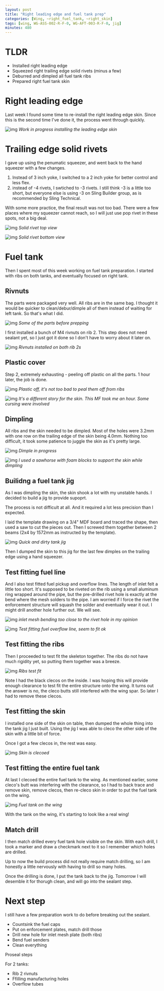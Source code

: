 ```yaml
---
layout: post
title: "Right leading edge and fuel tank prep"
categories: [Wing, ~right_fuel_tank, ~right_skin]
tags: [wing, WG-ASS-002-R-F-0, WG-AFT-003-R-F-0, jig]
minutes: 480
---
```


# TLDR

- Installed right leading edge
- Squeezed right trailing edge solid rivets (minus a few)
- Deburred and dimpled all fuel tank ribs
- Prepared right fuel tank skin

# Right leading edge

Last week I found some time to re-install the right leading edge skin. Since this is the second time I've done it, the process went through quickly.

![img](https://lh3.googleusercontent.com/pw/AP1GczPm29eQW9OOVHaQfW0ubXdBwq_253xDat28T3uJJCjwqQR-zNW5-Az5WQPXBk7e3dHvzFxQE-D3WUJO2MlAtfvleqW8lsQLz00w4nYnhl5AUB-ETAmcxt6-44zlV3zMCodQsqcZws1O7MzYaeVzRyZLJg=w2274-h1712-s-no-gm?authuser=0)
_Work in progress installing the leading edge skin_

# Trailing edge solid rivets

I gave up using the penumatic squeezer, and went back to the hand squeezer with a few changes.

1. Instead of 3 inch yoke, I switched to a 2 inch yoke for better control and less flex.
2. instead of -4 rivets, I swtiched to -3 rivets. I still think -3 is a little too short, but everyone else is using -3 on Sling Builder group, as is recommended by Sling Technical.

With some more practice, the final result was not too bad. There were a few places where my squeezer cannot reach, so I will just use pop rivet in these spots, not a big deal.

![img](https://lh3.googleusercontent.com/pw/AP1GczNrUevamlBZ7igmifbPsNduhGfy1Ts8K6ujbpw224PPx41My5j1McmqPU7PD6RKvnq_FzvYytR5vsKo7CGqdF76ILudRosgfr5IJoF8YKMxUn9Euu6C-3_8Ky8Y2_NaFSnZ6rTCtAC0ha_AMEVuQsLVdA=w1290-h1712-s-no-gm?authuser=0)
_Solid rivet top view_

![img](https://lh3.googleusercontent.com/pw/AP1GczP0TzNAc9whsJx2G4R5lPqjc_poPuB6sA9ROP3PkVAzcc3d1IZiVKUSg5cfNx8cRqDuG6imCzwItclyn1pj3d9GSnfncHriDaScMjbpI8mzXq5PmTwI58Kuzupp_e_DrJUfps1kaZJ5HYHoWnOmlNp38A=w1290-h1712-s-no-gm?authuser=0)
_Solid rivet bottom view_

# Fuel tank

Then I spent most of this week working on fuel tank preparation. I started with ribs on both tanks, and eventually focused on right tank.

## Rivnuts

The parts were packaged very well. All ribs are in the same bag. I thought it would be quicker to clean/debur/dimple all of them instead of waiting for left tank. So that's what I did.

![img](https://lh3.googleusercontent.com/pw/AP1GczNKNWqYSeB7F4DgOcS0nr-wu2mEdfZpzuAOoNRszAfthcU7uI8HbFOQorQq1lYMSH4NK7lF8O0xxUPHW7nJ-jtluIM475U5J0_cEMQOkzIAuuHMEv03IVVaHDZyDuguXYK1qtEvvMzDnLP8xgqlSZHEfw=w2274-h1712-s-no-gm?authuser=0)
_Some of the parts before prepping_

I first installed a bunch of M4 rivnuts on rib 2. This step does not need sealant yet, so I just got it done so I don't have to worry about it later on.

![img](https://lh3.googleusercontent.com/pw/AP1GczPbfRRbXfAbCOX37Eyklw3KH-uZEcxfRu48TfpiwZpUnFV9iECKKNaJOrZpizAaI7LvKJSZbE0ygbl27GfUxQxiRHE9S4DhjofiQeSEQ25llp569VACwmlp06d7KCVkbwVvfeS9ENh6AqDtj_5I1zbT3Q=w2274-h1712-s-no-gm?authuser=0)
_Rivnuts installed on both rib 2s_

## Plastic cover

Step 2, extremely exhausting - peeling off plastic on all the parts. 1 hour later, the job is done.

![img](https://lh3.googleusercontent.com/pw/AP1GczOSPwLc7Ql3h-v0-odI3cROz9fnUjrzIqvNIG82ey0S1MA3lnxEOHw0AyjE6b0pZrTFcBxpz4oJ9Yui53I_IYsYqfRP-e2mqA40w3VmHpQbkcvkE6U-uT5JS50xEOWMNpqERucU8iLa0xBoO_f0V-bdfw=w2274-h1712-s-no-gm?authuser=0)
_Plastic off, it's not too bad to peal them off from ribs_

![img](https://lh3.googleusercontent.com/pw/AP1GczMBFqhi5aHnpGa7y3auJGnQ-fWqVpvp92YqJCxdia6G_6L0CdnpS8DiloLqqxLWX1HwMhGHx4XCag39YlJ5xn_1i-1nrqyzDDZ3OQD7l3DiDRFs5Bv6tIQtu8DW1cmwl-L9jZDMOyMzep0lQThBPZsUvg=w1290-h1712-s-no-gm?authuser=0)
_It's a different story for the skin. This MF took me an hour. Some cursing were involved_

## Dimpling

All ribs and the skin needed to be dimpled. Most of the holes were 3.2mm with one row on the trailing edge of the skin being 4.0mm. Nothing too difficult, it took some patience to juggle the skin as it's pretty large.

![img](https://lh3.googleusercontent.com/pw/AP1GczO1s9m_sx3n1WDSUOncV9WuA0Jq6s11CCPT3Twir4yPEuM34yvob9uLzhhPywr2kwc3TMVJYvWz29mwN7HdkWUXTuQygv7KzlXek63C5j4s3s_OKNDQiMxriZYrpAtB8pW-RaL2aHY9IInjVECiNnFYvg=w1290-h1712-s-no-gm?authuser=0)
_Dimple in progress_

![img](https://lh3.googleusercontent.com/pw/AP1GczP4eLafEzZoJAL5EyFIjTZNKEv0pVNxhL077dLvv9LTF7mDxPeoIR1LZWRlOKZqdjMW789pY0WwT0Ib1_taML6TBpgcNFNOxX_Fkg4YOlKGNcwsHRkpQOdb0rQdIgztJhHlOn_bknPzuTArXzbYNvo9_w=w1290-h1712-s-no-gm?authuser=0)
_I used a sawhorse with foam blocks to support the skin while dimpling_

## Builidng a fuel tank jig

As I was dimpling the skin, the skin shook a lot with my unstable hands. I decided to build a jig to provide supoprt.

The process is not difficult at all. And it required a lot less precision than I expected.

I laid the template drawing on a 3/4" MDF board and traced the shape, then used a saw to cut the pieces out. Then I screwed them together between 2 beams (2x4 by 1572mm as instructed by the template).

![img](https://lh3.googleusercontent.com/pw/AP1GczNBK5szbBNSkxixtgbkhun5cFAMs1Jhk7d8ilrJ5kCaVUHkozVt8bQ_NbvEZoNOl11zl161U9dLZdcMuTsEbdwFt5qdqDiZtb400NosrjBxE1rqS6lPNnMsQ4s-Ha1CzcOKAkb0hIlxRTy60bi76dIqdg=w1290-h1712-s-no-gm?authuser=0)
_Quick and dirty tank jig_

Then I dumped the skin to this jig for the last few dimples on the trailing edge using a hand squeezer.

## Test fitting fuel line

And I also test fitted fuel pickup and overflow lines. The length of inlet felt a little too short. It's supposed to be riveted on the rib using a small aluminum ring wrapped around the pipe, but the pre-drilled rivet hole is exactly at the bend where the mesh solders to the pipe. I am worried if I force the rivet the enforcement structure will squash the solder and eventually wear it out. I might drill another hole further out. We will see.

![img](https://lh3.googleusercontent.com/pw/AP1GczPTynOkuqHLCFRojqDwQVtSqKTK8pp8A8QVKXfTdnp0vVI6k22_tp6G4Lh3l7tc7UZZ77tV_syJYsS46dsJ6_R2fEJW1knYOntmGwo4UykpGewlcbS9npER5vZqJWXYaaWW-PQdkgtgYXPWKljlMqnA-A=w2274-h1712-s-no-gm?authuser=0)
_inlet mesh bending too close to the rivet hole in my opinion_

![img](https://lh3.googleusercontent.com/pw/AP1GczOm9kq43hx__RKxgAYoALurTycXawl24Y9iGRMHvRhHEqky0L-rvEySQ3gYE8iWWMLCzCLCM5vvQeHOpRST1rYh64hyRgl-1CT5s-D2xw453JRuKv2oIwMRbEPGpMF2bw1_GrJOnlFWOysHnFACbRXY4A=w2274-h1712-s-no-gm?authuser=0)
_Test fitting fuel overflow line, seem to fit ok_

## Test fitting the ribs

Then I proceeded to test fit the skeleton together. The ribs do not have much rigidity yet, so putting them together was a breeze.

![img](https://lh3.googleusercontent.com/pw/AP1GczOUA4Pt10iI1FiLcyBA-WRtm6rINF8_xnwB9l09d-xGTMze9TOZYStxV75jyRvxV9yKDKL8N9O88YY-PeNzvRQ_NX34NS-_5LrdLVttudfTSbuhMKOdh7ldbasarC8gNFlNcIcIiopHgHeIErt-BUwMJg=w2274-h1712-s-no-gm?authuser=0)
_Ribs test fit_

Note I had the black clecos on the inside. I was hoping this will provide enough clearance to test fit the entire structure onto the wing. It turns out the answer is no, the cleco butts still interfered with the wing spar. So later I had to remove these clecos.

## Test fitting the skin

I installed one side of the skin on table, then dumped the whole thing into the tank jig I just built. Using the jig I was able to cleco the other side of the skin with a little bit of force.

Once I got a few clecos in, the rest was easy.

![img](https://lh3.googleusercontent.com/pw/AP1GczNYR8N9hqxPL3NAiHiS66fVLQe_jGTFBNLioz9li6GaHt3n1ebClHtswQ5lZXOdZjkZVn6aC3WLL43FlR8xAOjZAzCBnSBD_tMhpG8UJhwJMlStCBR24HpLwO7AkcmY1LOCZlVnJ2YLKd17x-rNi6RsnQ=w1290-h1712-s-no-gm?authuser=0)
_Skin is clecoed_

## Test fitting the entire fuel tank

At last I clecoed the entire fuel tank to the wing. As mentioned earlier, some cleco's butt was interfering with the clearance, so I had to back trace and remove skin, remove clecos, then re-cleco skin in order to put the fuel tank on the wing.

![img](https://lh3.googleusercontent.com/pw/AP1GczMziCERCxxRP2hGvuACfsfHdiE0mcoO-d1M1nDdl6MgA0g3Pk1F87XP2VV7nfey8gL13W3p2uvt_lJhWqMuiCpdt6fLtCQYQs-xMwk60cXE5xxPxAMVGVitOArF2-l3GS1GURWAQB2StD2T1bFaNRhbdQ=w2274-h1712-s-no-gm?authuser=0)
_Fuel tank on the wing_

With the tank on the wing, it's starting to look like a real wing!

## Match drill

I then match drilled every fuel tank hole visible on the skin. With each drill, I took a marker and draw a checkmark next to it so I remember which holes are drilled.

Up to now the build process did not really require match drilling, so I am honestly a little nervously with having to drill so many holes.

Once the drilling is done, I put the tank back to the jig. Tomorrow I will desemble it for thorugh clean, and will go into the sealant step.

# Next step

I still have a few preparation work to do before breaking out the sealant.

- Countsink the fuel caps
- Put on enforcement plates, match drill those
- Drill new hole for inlet mesh plate (both ribs)
- Bend fuel senders
- Clean everything

Proseal steps

For 2 tanks:

- Rib 2 rivnuts
- Ffilling manufacturing holes
- Overflow tubes
